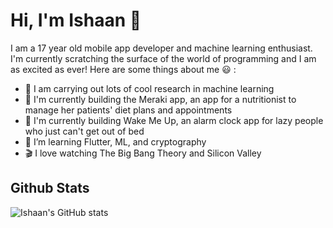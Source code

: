# Hi, I'm Ishaan 👋

<!--
**ishaan-arya/ishaan-arya** is a ✨ _special_ ✨ repository because its `README.md` (this file) appears on your GitHub profile.
Here are some ideas to get you started:

- 🔭 I’m currently working on ...
- 🌱 I’m currently learning ...
- 👯 I’m looking to collaborate on ...
- 🤔 I’m looking for help with ...
- 💬 Ask me about ...
- 📫 How to reach me: ...
- 😄 Pronouns: ...
- ⚡ Fun fact: ...
-->
I am a 17 year old mobile app developer and machine learning enthusiast.
I'm currently scratching the surface of the world of programming and I am as excited as ever! 
Here are some things about me 😃 :

- 🔭 I am carrying out lots of cool research in machine learning
- 🏥 I'm currently building the Meraki app, an app for a nutritionist to manage her patients' diet plans and appointments
- 📱 I'm currently building Wake Me Up, an alarm clock app for lazy people who just can't get out of bed
- 🌱 I’m learning Flutter, ML, and cryptography
- 🎬 I love watching The Big Bang Theory and Silicon Valley


## Github Stats

![Ishaan's GitHub stats](https://github-readme-stats.vercel.app/api?username=ishaan-arya&show_icons=true&theme=radical)


